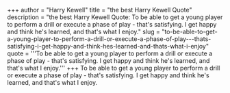+++
author = "Harry Kewell"
title = "the best Harry Kewell Quote"
description = "the best Harry Kewell Quote: To be able to get a young player to perform a drill or execute a phase of play - that's satisfying. I get happy and think he's learned, and that's what I enjoy."
slug = "to-be-able-to-get-a-young-player-to-perform-a-drill-or-execute-a-phase-of-play---thats-satisfying-i-get-happy-and-think-hes-learned-and-thats-what-i-enjoy"
quote = '''To be able to get a young player to perform a drill or execute a phase of play - that's satisfying. I get happy and think he's learned, and that's what I enjoy.'''
+++
To be able to get a young player to perform a drill or execute a phase of play - that's satisfying. I get happy and think he's learned, and that's what I enjoy.
